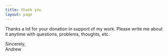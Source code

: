 ```yaml
---
title: thank you
layout: page
---
```


Thanks a lot for your donation in support of my work. Please write me about it anytime with questions, problems, thoughts, etc.

Sincerely,  
Andrew
